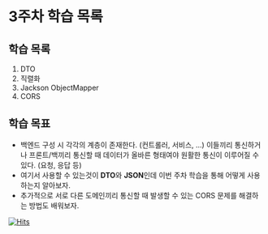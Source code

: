 # 3주차 학습 목록

## 학습 목록
1. DTO
2. 직렬화
3. Jackson ObjectMapper
4. CORS


## 학습 목표
- 백엔드 구성 시 각각의 계층이 존재한다. (컨트롤러, 서비스, ...) 이들끼리 통신하거나 프론트/백끼리 통신할 때 데이터가 올바른 형태여야 원활한 통신이 이루어질 수 있다. (요청, 응답 등)
- 여기서 사용할 수 있는것이 **DTO**와 **JSON**인데 이번 주차 학습을 통해 어떻게 사용하는지 알아보자.
- 추가적으로 서로 다른 도메인끼리 통신할 때 발생할 수 있는 CORS 문제를 해결하는 방법도 배워보자.



[![Hits](https://hits.sh/p-ej.gitbook.io/devroad-backend/megatera-backend/introduction.svg)](https://hits.sh/p-ej.gitbook.io/devroad-backend/megatera-backend/introduction/)